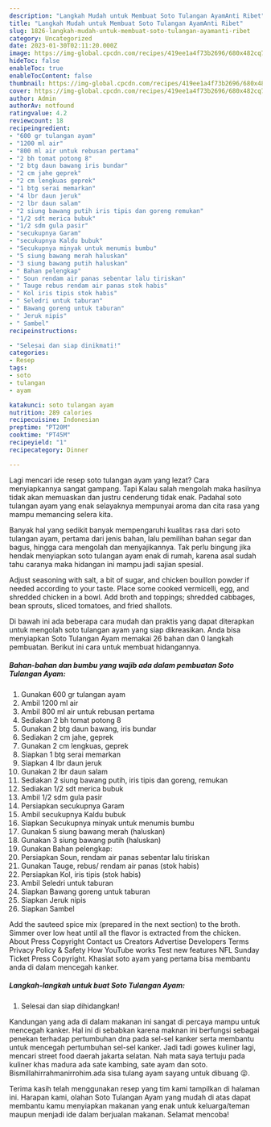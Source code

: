 ```yaml
---
description: "Langkah Mudah untuk Membuat Soto Tulangan AyamAnti Ribet"
title: "Langkah Mudah untuk Membuat Soto Tulangan AyamAnti Ribet"
slug: 1826-langkah-mudah-untuk-membuat-soto-tulangan-ayamanti-ribet
category: Uncategorized
date: 2023-01-30T02:11:20.000Z
image: https://img-global.cpcdn.com/recipes/419ee1a4f73b2696/680x482cq70/soto-tulangan-ayam-foto-resep-utama.jpg
hideToc: false
enableToc: true
enableTocContent: false
thumbnail: https://img-global.cpcdn.com/recipes/419ee1a4f73b2696/680x482cq70/soto-tulangan-ayam-foto-resep-utama.jpg
cover: https://img-global.cpcdn.com/recipes/419ee1a4f73b2696/680x482cq70/soto-tulangan-ayam-foto-resep-utama.jpg
author: Admin
authorAv: notfound
ratingvalue: 4.2
reviewcount: 18
recipeingredient:
- "600 gr tulangan ayam"
- "1200 ml air"
- "800 ml air untuk rebusan pertama"
- "2 bh tomat potong 8"
- "2 btg daun bawang iris bundar"
- "2 cm jahe geprek"
- "2 cm lengkuas geprek"
- "1 btg serai memarkan"
- "4 lbr daun jeruk"
- "2 lbr daun salam"
- "2 siung bawang putih iris tipis dan goreng remukan"
- "1/2 sdt merica bubuk"
- "1/2 sdm gula pasir"
- "secukupnya Garam"
- "secukupnya Kaldu bubuk"
- "Secukupnya minyak untuk menumis bumbu"
- "5 siung bawang merah haluskan"
- "3 siung bawang putih haluskan"
- " Bahan pelengkap"
- " Soun rendam air panas sebentar lalu tiriskan"
- " Tauge rebus rendam air panas stok habis"
- " Kol iris tipis stok habis"
- " Seledri untuk taburan"
- " Bawang goreng untuk taburan"
- " Jeruk nipis"
- " Sambel"
recipeinstructions:

- "Selesai dan siap dinikmati!"
categories:
- Resep
tags:
- soto
- tulangan
- ayam

katakunci: soto tulangan ayam 
nutrition: 289 calories
recipecuisine: Indonesian
preptime: "PT20M"
cooktime: "PT45M"
recipeyield: "1"
recipecategory: Dinner

---
```



Lagi mencari ide resep soto tulangan ayam yang lezat? Cara menyiapkannya sangat gampang. Tapi Kalau salah mengolah maka hasilnya tidak akan memuaskan dan justru cenderung tidak enak. Padahal soto tulangan ayam yang enak selayaknya mempunyai aroma dan cita rasa yang mampu memancing selera kita.


Banyak hal yang sedikit banyak mempengaruhi kualitas rasa dari soto tulangan ayam, pertama dari jenis bahan, lalu pemilihan bahan segar dan bagus, hingga cara mengolah dan menyajikannya. Tak perlu bingung jika hendak menyiapkan soto tulangan ayam enak di rumah, karena asal sudah tahu caranya maka hidangan ini mampu jadi sajian spesial.

Adjust seasoning with salt, a bit of sugar, and chicken bouillon powder if needed according to your taste. Place some cooked vermicelli, egg, and shredded chicken in a bowl. Add broth and toppings; shredded cabbages, bean sprouts, sliced tomatoes, and fried shallots.


Di bawah ini ada beberapa cara mudah dan praktis yang dapat diterapkan untuk mengolah soto tulangan ayam yang siap dikreasikan. Anda bisa menyiapkan Soto Tulangan Ayam memakai 26 bahan dan 0 langkah pembuatan. Berikut ini cara untuk membuat hidangannya.

<!--inarticleads1-->

##### Bahan-bahan dan bumbu yang wajib ada dalam pembuatan Soto Tulangan Ayam:

1. Gunakan 600 gr tulangan ayam
1. Ambil 1200 ml air
1. Ambil 800 ml air untuk rebusan pertama
1. Sediakan 2 bh tomat potong 8
1. Gunakan 2 btg daun bawang, iris bundar
1. Sediakan 2 cm jahe, geprek
1. Gunakan 2 cm lengkuas, geprek
1. Siapkan 1 btg serai memarkan
1. Siapkan 4 lbr daun jeruk
1. Gunakan 2 lbr daun salam
1. Sediakan 2 siung bawang putih, iris tipis dan goreng, remukan
1. Sediakan 1/2 sdt merica bubuk
1. Ambil 1/2 sdm gula pasir
1. Persiapkan secukupnya Garam
1. Ambil secukupnya Kaldu bubuk
1. Siapkan Secukupnya minyak untuk menumis bumbu
1. Gunakan 5 siung bawang merah (haluskan)
1. Gunakan 3 siung bawang putih (haluskan)
1. Gunakan  Bahan pelengkap:
1. Persiapkan  Soun, rendam air panas sebentar lalu tiriskan
1. Gunakan  Tauge, rebus/ rendam air panas (stok habis)
1. Persiapkan  Kol, iris tipis (stok habis)
1. Ambil  Seledri untuk taburan
1. Siapkan  Bawang goreng untuk taburan
1. Siapkan  Jeruk nipis
1. Siapkan  Sambel


Add the sauteed spice mix (prepared in the next section) to the broth. Simmer over low heat until all the flavor is extracted from the chicken. About Press Copyright Contact us Creators Advertise Developers Terms Privacy Policy &amp; Safety How YouTube works Test new features NFL Sunday Ticket Press Copyright. Khasiat soto ayam yang pertama bisa membantu anda di dalam mencegah kanker. 

<!--inarticleads2-->

##### Langkah-langkah untuk buat Soto Tulangan Ayam:


1. Selesai dan siap dihidangkan!

Kandungan yang ada di dalam makanan ini sangat di percaya mampu untuk mencegah kanker. Hal ini di sebabkan karena maknan ini berfungsi sebagai penekan terhadap pertumbuhan dna pada sel-sel kanker serta membantu untuk mencegah pertumbuhan sel-sel kanker. Jadi tadi gowes kuliner lagi, mencari street food daerah jakarta selatan. Nah mata saya tertuju pada kuliner khas madura ada sate kambing, sate ayam dan soto. Bismillahirrahmanirrohim.ada sisa tulang ayam sayang untuk dibuang 😜. 

Terima kasih telah menggunakan resep yang tim kami tampilkan di halaman ini. Harapan kami, olahan Soto Tulangan Ayam yang mudah di atas dapat membantu kamu menyiapkan makanan yang enak untuk keluarga/teman maupun menjadi ide dalam berjualan makanan. Selamat mencoba!

